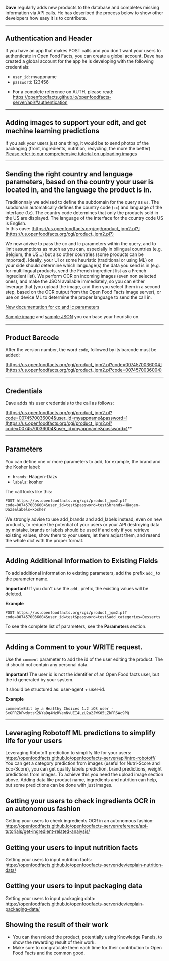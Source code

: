 **Dave** regularly adds new products to the database and completes missing information via API calls. He has described the process below to show other developers how easy it is to contribute.

---

## Authentication and Header

If you have an app that makes POST calls and you don't want your users to authenticate in Open Food Facts, you can create a global account. Dave has created a global account for the app he is developing with the following credentials:

- `user_id`: myappname
- `password`: 123456

* For a complete reference on AUTH, please read: https://openfoodfacts.github.io/openfoodfacts-server/api/#authentication
    
---

## Adding images to support your edit, and get machine learning predictions
If you ask your users just one thing, it would be to send photos of the packaging (front, ingredients, nutrition, recycling, the more the better)<br>
<a href="https://openfoodfacts.github.io/openfoodfacts-server/api/tutorial-uploading-photo-to-a-product/"> Please refer to our comprehensive tutorial on uploading images</a>

---

## Sending the right country and language parameters, based on the country your user is located in, and the language the product is in.

Traditionnaly we advised to define the subdomain for the query as `us`. The subdomain automatically defines the country code (`cc`) and language of the interface (`lc`). The country code determines that only the products sold in the US are displayed. The language of the interface for the country code US is English.<br>
In this case:
[https://us.openfoodfacts.org/cgi/product_jqm2.pl?​​​​​​​](https://us.openfoodfacts.org/cgi/product_jqm2.pl?​​​​​​​)

We now advise to pass the cc and lc parameters within the query, and to limit assumptions as much as you can, especially in bilingual countries (e.g. Belgium, the US…) but also other countries (some products can be imported).
Ideally, your UI or some heuristic (traditional or using ML) on your side should determine which language(s) the data you send is in (e.g. for multilingual products, send the French ingredient list as a French ingredient list).
We perform OCR on incoming images (even non selected ones), and make the JSON available immediately, so you can either leverage that (you upload the image, and then you select them in a second step, based on the OCR output from the Open Food Facts image server), or use on device ML to determine the proper language to send the call in.

[New documentation for cc and lc parameters​​​​​​​](https://openfoodfacts.github.io/openfoodfacts-server/api/ref-v2/#cmp--parameters-cc)

[Sample image](https://images.openfoodfacts.org/images/products/26073347/2.jpg) and [sample JSON](https://images.openfoodfacts.org/images/products/26073347/2.json) you can base your heuristic on.

---

## Product Barcode

After the version number, the word `code`, followed by its barcode must be added:

[https://us.openfoodfacts.org/cgi/product_jqm2.pl?code=0074570036004](https://us.openfoodfacts.org/cgi/product_jqm2.pl?code=0074570036004)

---

## Credentials

Dave adds his user credentials to the call as follows:

[https://us.openfoodfacts.org/cgi/product_jqm2.pl?code=0074570036004&user_id=myappname&password=](https://us.openfoodfacts.org/cgi/product_jqm2.pl?code=0074570036004&user_id=myappname&password=)**

---

## Parameters

You can define one or more parameters to add, for example, the brand and the Kosher label:

- `brands`: Häagen-Dazs
- `labels`: kosher
    

The call looks like this:

`POST https://us.openfoodfacts.org/cgi/product_jqm2.pl?code=0074570036004&user_id=test&password=test&brands=Häagen-Dazs&labels=kosher`

We strongly advise to use add_brands and add_labels instead, even on new products, to reduce the potential of your users or your API destroying data by mistake. brands or labels should be used if and only if you retrieve existing values, show them to your users, let them adjust them, and resend the whole dict with the proper format.

---

## Adding Additional Information to Existing Fields

To add additional information to existing parameters, add the prefix `add_` to the parameter name.

**Important!** If you don't use the `add_` prefix, the existing values will be deleted.

**Example**

`POST https://us.openfoodfacts.org/cgi/product_jqm2.pl?code=0074570036004&user_id=test&password=test&add_categories=Desserts`

To see the complete list of parameters, see the **Parameters** section.

---

## Adding a Comment to your WRITE request.

Use the `comment` parameter to add the id of the user editing the product. The id should not contain any personal data.

**Important!** The user id is not the identifier of an Open Food facts user, but the id generated by your system.

It should be structured as: user-agent + user-id.

**Example**

`comment=Edit by a Healthy Choices 1.2 iOS user - SxGFRZkFwdytsK2NYaDg4MzRVenNvUEI4LzU2a2JWK05LZkFRSWc9PQ`


--- 
## Leveraging Robotoff ML predictions to simplify life for your users

Leveraging Robotoff prediction to simplify life for your users: https://openfoodfacts.github.io/openfoodfacts-server/api/intro-robotoff/
You can get a category prediction from images (useful for Nutri-Score and Eco-Score), you can get quality labels prediction, brand predictions, weight predictions from images.
To achieve this you need the upload image section above. Adding data like product name, ingredients and nutrition can help, but some predictions can be done with just images.

## Getting your users to check ingredients OCR in an autonomous fashion

Getting your users to check ingredients OCR in an autonomous fashion: https://openfoodfacts.github.io/openfoodfacts-server/reference/api-tutorials/get-ingredient-related-analysis/

## Getting your users to input nutrition facts
Getting your users to input nutrition facts: https://openfoodfacts.github.io/openfoodfacts-server/dev/explain-nutrition-data/
## Getting your users to input packaging data
Getting your users to input packaging data: https://openfoodfacts.github.io/openfoodfacts-server/dev/explain-packaging-data/

## Showing the result of their work
- You can then reload the product, potentially using Knowledge Panels, to show the rewarding result of their work.
- Make sure to congratulate them each time for their contribution to Open Food Facts and the common good.


 
